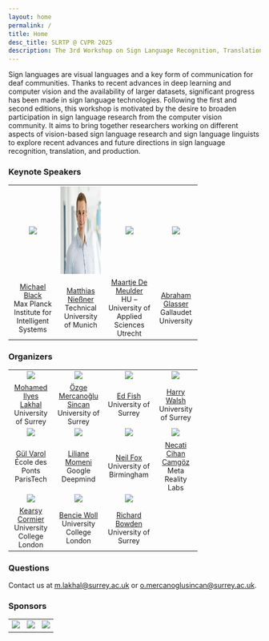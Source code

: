 ```yaml
---
layout: home
permalink: /
title: Home
desc_title: SLRTP @ CVPR 2025
description: The 3rd Workshop on Sign Language Recognition, Translation and Production
---
```


Sign languages are visual languages and a key form of communication for deaf communities. Thanks to recent advances in deep learning and computer vision and the availability of larger datasets, significant progress has been made in sign language technologies. Following the first and second editions, this workshop is motivated by the desire to broaden participation in sign language research from the computer vision community. It aims to bring together researchers working on different aspects of vision-based sign language research and sign language linguists to explore recent advances and future directions in sign language recognition, translation, and production.

### Keynote Speakers

<table style="width:75%">
  <tr>
    <td style="text-align:center"><img src="assets/img/speaker_Michael_Black.jpg" height="175"></td>
    <td style="text-align:center"><img src="assets/img/speaker_Matthias_Niessner.jpg" height="175"></td>
    <td style="text-align:center"><img src="assets/img/speaker_MaartjeDeMeulder.jpg" height="175"></td>
    <td style="text-align:center"><img src="assets/img/speaker_Abraham_Glasser.jpg" height="175"></td>
  </tr>
  <tr>
  <td style="text-align:center"><a href="https://ps.is.mpg.de/person/black">Michael Black</a> <br> Max Planck Institute for Intelligent Systems</td>
    <td style="text-align:center"><a href="https://www.niessnerlab.org/index.html">Matthias Nießner</a> <br> Technical University of Munich</td>
    <td style="text-align:center"><a href="https://maartjedemeulder.be">Maartje De Meulder</a> <br> HU – University of Applied Sciences Utrecht</td>
    <td style="text-align:center"><a href="https://abrahamglasser.com">Abraham Glasser</a> <br> Gallaudet University</td>
  </tr>
</table>


### Organizers

<table style="width:75%">
  <tr>
    <td style="text-align:center"><img src="assets/img/org_lakhal.jpg" height="175"></td>
    <td style="text-align:center"><img src="assets/img/org_sincan.jpeg" height="175"></td>
    <td style="text-align:center"><img src="assets/img/org_fish.jpeg" height="175"></td>
    <td style="text-align:center"><img src="assets/img/org_walsh.jpg" height="175"></td>
  </tr>
  <tr>
    <td style="text-align:center"><a href="https://mlakhal.github.io">Mohamed Ilyes Lakhal</a> <br> University of Surrey</td>
    <td style="text-align:center"><a href="https://scholar.google.com/citations?user=nACVfjYAAAAJ&hl=de">Özge Mercanoğlu Sincan</a> <br> University of Surrey</td>
    <td style="text-align:center"><a href="https://ed-fish.github.io">Ed Fish</a> <br> University of Surrey</td>
    <td style="text-align:center"><a href="https://scholar.google.com/citations?user=0H4urUIAAAAJ&hl=en">Harry Walsh</a> <br> University of Surrey</td>
  </tr>
  <tr>
  <td style="text-align:center"><img src="assets/img/org_varol.jpg" height="175"></td>
    <td style="text-align:center"><img src="assets/img/org_momeni.jpg" height="175"></td>
    <td style="text-align:center"><img src="assets/img/org_fox.jpg" height="175"></td>
    <td style="text-align:center"><img src="assets/img/org_Camgoz.jpg" height="175"></td>
  </tr>
  <tr>
    <td style="text-align:center"><a href="https://gulvarol.github.io">Gül Varol</a> <br> École des Ponts ParisTech</td>
    <td style="text-align:center"><a href="https://www.robots.ox.ac.uk/~liliane/">Liliane Momeni</a> <br> Google Deepmind</td>
    <td style="text-align:center"><a href="https://research.birmingham.ac.uk/en/persons/neil-fox">Neil Fox</a> <br> University of Birmingham</td>
    <td style="text-align:center"><a href="https://www.cihancamgoz.com">Necati Cihan Camgöz</a> <br> Meta Reality Labs</td>
  </tr>
  <tr>
    <td style="text-align:center"><img src="assets/img/org_cormier.jpg" height="175"></td>
    <td style="text-align:center"><img src="assets/img/org_woll.jpg" height="175"></td>
    <td style="text-align:center"><img src="assets/img/org_bowden.jpg" height="175"></td>
  </tr>
  <tr>
    <td style="text-align:center"><a href="https://sites.google.com/view/kearsy/">Kearsy Cormier</a> <br> University College London</td>
    <td style="text-align:center"><a href="https://profiles.ucl.ac.uk/7678-bencie-woll">Bencie Woll</a> <br> University College London</td>
    <td style="text-align:center"><a href="https://scholar.google.co.uk/citations?user=mvvgDvcAAAAJ&hl=en">Richard Bowden</a> <br> University of Surrey</td>
  </tr>
</table>

### Questions

Contact us at [m.lakhal@surrey.ac.uk](mailto:m.lakhal@surrey.ac.uk) or [o.mercanoglusincan@surrey.ac.uk](mailto:o.mercanoglusincan@surrey.ac.uk).

### Sponsors

<table style="width:75%">
  <tr>
    <td style="text-align:center"><img src="assets/img/sponsor1.png" height="175"></td>
    <td style="text-align:center"><img src="assets/img/sponsor2.jpg" height="175"></td>
    <td style="text-align:center"><img src="assets/img/sponsor3.jpg" height="175"></td>
  </tr>
</table>

